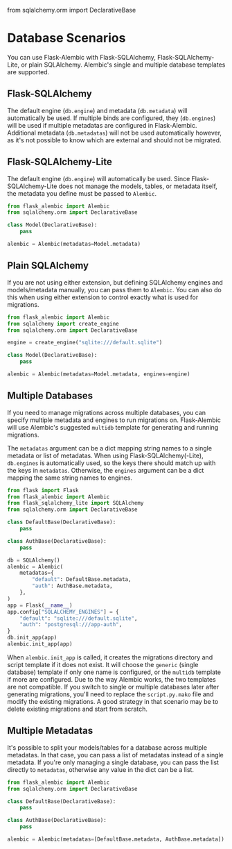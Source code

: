 from sqlalchemy.orm import DeclarativeBase

# Database Scenarios

You can use Flask-Alembic with Flask-SQLAlchemy, Flask-SQLAlchemy-Lite, or plain
SQLAlchemy. Alembic's single and multiple database templates are supported.

## Flask-SQLAlchemy

The default engine (`db.engine`) and metadata (`db.metadata`) will automatically
be used. If multiple binds are configured, they (`db.engines`) will be used if
multiple metadatas are configured in Flask-Alembic. Additional metadata
(`db.metadatas`) will not be used automatically however, as it's not possible to
know which are external and should not be migrated.

## Flask-SQLAlchemy-Lite

The default engine (`db.engine`) will automatically be used. Since
Flask-SQLAlchemy-Lite does not manage the models, tables, or metadata itself,
the metadata you define must be passed to `Alembic`.

```python
from flask_alembic import Alembic
from sqlalchemy.orm import DeclarativeBase

class Model(DeclarativeBase):
    pass

alembic = Alembic(metadatas=Model.metadata)
```

## Plain SQLAlchemy

If you are not using either extension, but defining SQLAlchemy engines and
models/metadata manually, you can pass them to `Alembic`. You can also do this
when using either extension to control exactly what is used for migrations.

```python
from flask_alembic import Alembic
from sqlalchemy import create_engine
from sqlalchemy.orm import DeclarativeBase

engine = create_engine("sqlite:///default.sqlite")

class Model(DeclarativeBase):
    pass

alembic = Alembic(metadatas=Model.metadata, engines=engine)
```

## Multiple Databases

If you need to manage migrations across multiple databases, you can specify
multiple metadata and engines to run migrations on. Flask-Alembic will use
Alembic's suggested `multidb` template for generating and running migrations.

The `metadatas` argument can be a dict mapping string names to a single
metadata or list of metadatas. When using Flask-SQLAlchemy(-Lite), `db.engines`
is automatically used, so the keys there should match up with the keys in
`metadatas`. Otherwise, the `engines` argument can be a dict mapping the same
string names to engines.

```python
from flask import Flask
from flask_alembic import Alembic
from flask_sqlalchemy_lite import SQLAlchemy
from sqlalchemy.orm import DeclarativeBase

class DefaultBase(DeclarativeBase):
    pass

class AuthBase(DeclarativeBase):
    pass

db = SQLAlchemy()
alembic = Alembic(
    metadatas={
        "default": DefaultBase.metadata,
        "auth": AuthBase.metadata,
    },
)
app = Flask(__name__)
app.config["SQLALCHEMY_ENGINES"] = {
    "default": "sqlite:///default.sqlite",
    "auth": "postgresql:///app-auth",
}
db.init_app(app)
alembic.init_app(app)
```

When `alembic.init_app` is called, it creates the migrations directory and
script template if it does not exist. It will choose the `generic` (single
database) template if only one name is configured, or the `multidb` template if
more are configured. Due to the way Alembic works, the two templates are not
compatible. If you switch to single or multiple databases later after generating
migrations, you'll need to replace the `script.py.mako` file and modify the
existing migrations. A good strategy in that scenario may be to delete existing
migrations and start from scratch.

## Multiple Metadatas

It's possible to split your models/tables for a database across multiple
metadatas. In that case, you can pass a list of metadatas instead of a single
metadata. If you're only managing a single database, you can pass the list
directly to `metadatas`, otherwise any value in the dict can be a list.


```python
from flask_alembic import Alembic
from sqlalchemy.orm import DeclarativeBase

class DefaultBase(DeclarativeBase):
    pass

class AuthBase(DeclarativeBase):
    pass

alembic = Alembic(metadatas=[DefaultBase.metadata, AuthBase.metadata])
```
